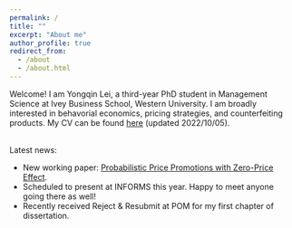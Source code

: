 ```yaml
---
permalink: /
title: ""
excerpt: "About me"
author_profile: true
redirect_from: 
  - /about
  - /about.html
---
```


Welcome! I am Yongqin Lei, a third-year PhD student in Management Science at Ivey Business School, Western University. I am broadly interested in behavorial economics, pricing strategies, and counterfeiting products. My CV can be found [here](https://drive.google.com/file/d/15EvzNcvUwSnxCYjA2FklT303u_-RsxDS/view?usp=sharing) (updated 2022/10/05).



<br/>
Latest news:

* New working paper: [Probabilistic Price Promotions with Zero-Price Effect](https://drive.google.com/file/d/1dvGQ0saUXu3etoZIE0KbY6QHL2df0TZt/view?usp=sharing).
* Scheduled to present at INFORMS this year. Happy to meet anyone going there as well!
* Recently received Reject & Resubmit at POM for my first chapter of dissertation. 

